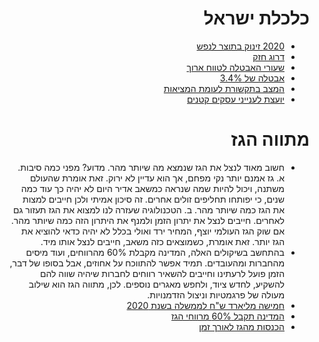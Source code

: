 <div dir="rtl" markdown="1">

# כלכלת ישראל

* [2020 זינוק בתוצר לנפש](https://www.gplanet.co.il/%d7%a1%d7%95%d7%93-%d7%94%d7%97%d7%93%d7%a8%d7%99%d7%9d-2020-%d7%99%d7%a9%d7%a8%d7%90%d7%9c-%d7%9e%d7%96%d7%a0%d7%a7%d7%aa-%d7%9c%d7%92%d7%91%d7%94%d7%99%d7%9d-%d7%97%d7%93%d7%a9%d7%99%d7%9d-%d7%95/)
* [דרוג חזק](https://www.facebook.com/649191767/posts/10157780752096768/)
* [שעורי האבטלה לטווח ארוך](https://twitter.com/LiberalRiWo/status/1221487495386488832?s=20)
* [אבטלה של 3.4%](https://www.globes.co.il/news/article.aspx?did=1001316761)
* [המצב בתקשורת לעומת המציאות](https://www.facebook.com/watch/?v=2312068642231275)
* [יועצת לענייני עסקים קטנים](https://www.facebook.com/Netanyahu/videos/578755389397115/)

# מתווה הגז

* חשוב מאוד לנצל את הגז שנמצא מה שיותר מהר. מדוע?
מפני כמה סיבות.
א. גז אמנם יותר נקי מפחם, אך הוא עדיין לא ירוק. זאת אומרת שהעולם משתנה,
ויכול להיות שמה שנראה כמשאב אדיר היום לא יהיה כך עוד כמה שנים,
כי יפותחו תחליפים זולים אחרים.
זה סיכון אמיתי ולכן חייבים למצות את הגז כמה שיותר מהר.
ב. הטכנולוגיה שעזרה לנו למצוא את הגז תעזור גם לאחרים.
חייבים לנצל את יתרון הזמן ולמנף את היתרון הזה כמה שיותר מהר.
אם שוק הגז העולמי יוצף, המחיר ירד ואולי בכלל לא יהיה כדאי להוציא את הגז יותר.
זאת אומרת, כשמוצאים כזה משאב, חייבים לנצל אותו מיד.
* בהתחשב בשיקולים האלה, המדינה מקבלת 60% מהרווחים,
ועוד מיסים מהחברות ומהעובדים.
תמיד אפשר להתווכח על אחוזים, 
אבל בסופו של דבר, הזמן פועל לרעתינו וחייבים להשאיר רווחים לחברות שיהיה שווה להם
להשקיע, לחדש ציוד, ולחפש מאגרים נוספים.
לכן, מתווה הגז הוא שילוב מעולה של פרגמטיות וניצול הזדמנויות.
* [חמישה מליארד ש"ח לממשלה בשנת 2020](https://twitter.com/arutz20/status/1227343031055081473?s=20)
* [המדינה תקבל 60% מרווחי הגז](https://www.idi.org.il/articles/23742)
* [הכנסות מהגז לאורך זמן](https://www.idi.org.il/articles/23742)

</div>
